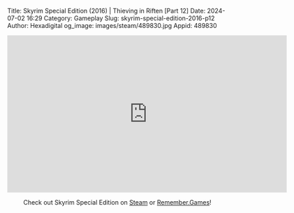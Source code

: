 Title: Skyrim Special Edition (2016) | Thieving in Riften [Part 12]
Date: 2024-07-02 16:29
Category: Gameplay
Slug: skyrim-special-edition-2016-p12
Author: Hexadigital
og_image: images/steam/489830.jpg
Appid: 489830

<center><iframe src="https://www.youtube.com/embed/wse0VYZbNvg?feature=oembed" allow="accelerometer; autoplay; encrypted-media; gyroscope; picture-in-picture" width="640" height="360" frameborder="0"></iframe>

Check out Skyrim Special Edition on [Steam](https://store.steampowered.com/app/489830/?curator_clanid=34633900) or [Remember.Games](https://remember.games/game/164/the-elder-scrolls-v-skyrim-special-edition/)!</center>